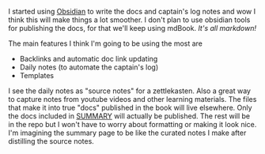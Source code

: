 I started using [Obsidian](obsidian.md) to write the docs and captain's log notes and wow I think this will make things a lot smoother. I don't plan to use obsidian tools for publishing the docs, for that we'll keep using mdBook. _It's all markdown!_

The main features I think I'm going to be using the most are
- Backlinks and automatic doc link updating
- Daily notes (to automate the captain's log)
- Templates

I see the daily notes as "source notes" for a zettlekasten. Also a great way to capture notes from youtube videos and other learning materials. The files that make it into true "docs" published in the book will live elsewhere. Only the docs included in [SUMMARY](../SUMMARY.md) will actually be published. The rest will be in the repo but I won't have to worry about formatting or making it look nice. I'm imagining the summary page to be like the curated notes I make after distilling the source notes.
